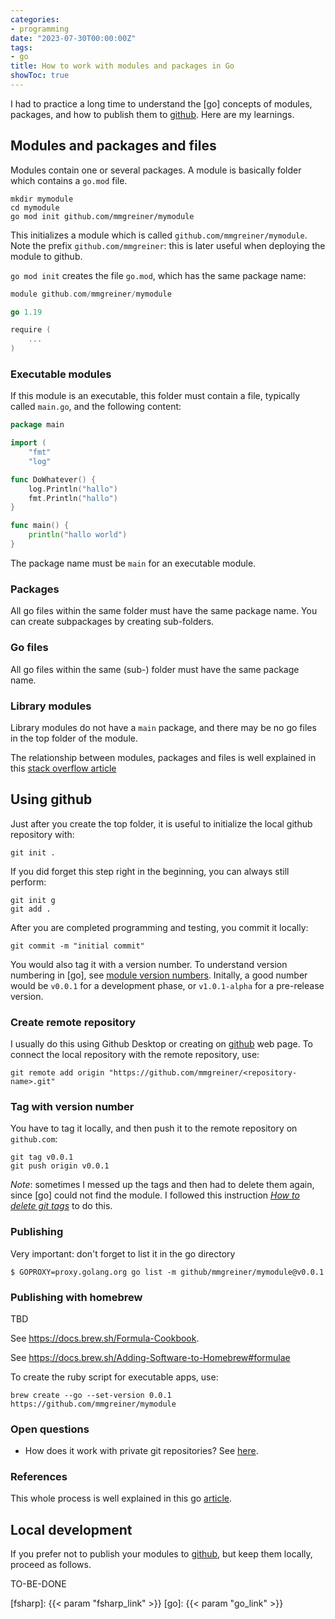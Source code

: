 ```yaml
---
categories:
- programming
date: "2023-07-30T00:00:00Z"
tags:
- go
title: How to work with modules and packages in Go
showToc: true
---
```


I had to practice a long time to understand the [go] concepts of modules, packages, and how to publish them to [github]. Here are my learnings.

## Modules and packages and files

Modules contain one or several packages. A module is basically folder which contains a `go.mod` file.

~~~~
mkdir mymodule
cd mymodule
go mod init github.com/mmgreiner/mymodule
~~~~

This initializes a module which is called `github.com/mmgreiner/mymodule`. Note the prefix `github.com/mmgreiner`: this is later useful when deploying the module to github. 

`go mod init` creates the file `go.mod`, which has the same package name:

~~~~go
module github.com/mmgreiner/mymodule

go 1.19

require (
    ...
)
~~~~

### Executable modules

If this module is an executable, this folder must contain a file, typically called `main.go`, and the following content:

~~~~ go
package main

import (
    "fmt"
    "log"

func DoWhatever() {
    log.Println("hallo")
    fmt.Println("hallo")
}

func main() {
    println("hallo world")
}
~~~~

The package name must be `main` for an executable module.

### Packages
All go files within the same folder must have the same package name. You can create subpackages by creating sub-folders.

### Go files
All go files within the same (sub-) folder must have the same package name. 

### Library modules
Library modules do not have a `main` package, and there may be no go files in the top folder of the module.

The relationship between modules, packages and files is well explained in this [stack overflow article](https://stackoverflow.com/questions/61940117/go-modules-vs-package) 

## Using github

Just after you create the top folder, it is useful to initialize the local github repository with:

    git init .

If you did forget this step right in the beginning, you can always still perform:

    git init g
    git add .

After you are completed programming and testing, you commit it locally:

    git commit -m "initial commit"

You would also tag it with a version number. To understand version numbering in [go], see [module version numbers](https://go.dev/doc/modules/version-numbers#in-development). Initally, a good number would be `v0.0.1` for a development phase, or `v1.0.1-alpha` for a pre-release version.

### Create remote repository
I usually do this using Github Desktop or creating on [github] web page. To connect the local repository with the remote repository, use:

    git remote add origin "https://github.com/mmgreiner/<repository-name>.git"


### Tag with version number
You have to tag it locally, and then push it to the remote repository on `github.com`:

    git tag v0.0.1
    git push origin v0.0.1

*Note*: sometimes I messed up the tags and then had to delete them again, since [go] could not find the module. I followed this instruction [*How to delete git tags*](https://devconnected.com/how-to-delete-local-and-remote-tags-on-git/) to do this.

### Publishing
Very important: don't forget to list it in the go directory

~~~
$ GOPROXY=proxy.golang.org go list -m github/mmgreiner/mymodule@v0.0.1
~~~



### Publishing with homebrew

TBD

See <https://docs.brew.sh/Formula-Cookbook>.

See <https://docs.brew.sh/Adding-Software-to-Homebrew#formulae>

To create the ruby script for executable apps, use:

    brew create --go --set-version 0.0.1 https://github.com/mmgreiner/mymodule 



### Open questions

- How does it work with private git repositories? See [here](https://dev.to/gopher/how-to-use-go-modules-with-private-git-repository-53b4).



### References
This whole process is well explained in this go [article](https://go.dev/doc/modules/publishing).

## Local development
If you prefer not to publish your modules to [github], but keep them locally, proceed as follows.

TO-BE-DONE



[github]:    https://github.com
[fsharp]:    {{< param "fsharp_link" >}}
[go]:        {{< param "go_link" >}}
